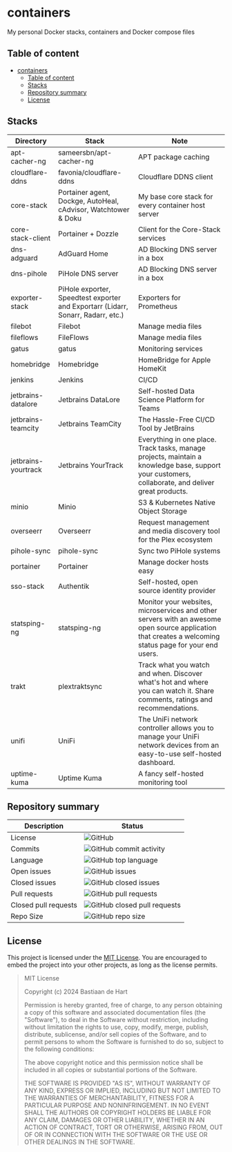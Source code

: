 # containers
My personal Docker stacks, containers and Docker compose files

## Table of content
- [containers](#containers)
  - [Table of content](#table-of-content)
  - [Stacks](#stacks)
  - [Repository summary](#repository-summary)
  - [License](#license)

## Stacks
Directory | Stack | Note
--- | --- | ---
apt-cacher-ng | sameersbn/apt-cacher-ng | APT package caching
cloudflare-ddns | favonia/cloudflare-ddns | Cloudflare DDNS client
core-stack | Portainer agent, Dockge, AutoHeal, cAdvisor, Watchtower & Doku | My base core stack for every container host server
core-stack-client | Portainer + Dozzle | Client for the Core-Stack services
dns-adguard | AdGuard Home | AD Blocking DNS server in a box
dns-pihole | PiHole DNS server | AD Blocking DNS server in a box
exporter-stack | PiHole exporter, Speedtest exporter and Exportarr (Lidarr, Sonarr, Radarr, etc.) | Exporters for Prometheus
filebot | Filebot | Manage media files
fileflows | FileFlows | Manage media files
gatus | gatus | Monitoring services
homebridge | Homebridge | HomeBridge for Apple HomeKit
jenkins | Jenkins | CI/CD
jetbrains-datalore | Jetbrains DataLore | Self-hosted Data Science Platform for Teams
jetbrains-teamcity | Jetbrains TeamCity | The Hassle-Free CI/CD Tool by JetBrains
jetbrains-yourtrack | Jetbrains YourTrack | Everything in one place. Track tasks, manage projects, maintain a knowledge base, support your customers, collaborate, and deliver great products.
minio | Minio | S3 & Kubernetes Native Object Storage
overseerr | Overseerr | Request management and media discovery tool for the Plex ecosystem
pihole-sync | pihole-sync | Sync two PiHole systems
portainer | Portainer | Manage docker hosts easy
sso-stack | Authentik | Self-hosted, open source identity provider 
statsping-ng | statsping-ng | Monitor your websites, microservices and other servers with an awesome open source application that creates a welcoming status page for your end users.
trakt | plextraktsync | Track what you watch and when. Discover what's hot and where you can watch it. Share comments, ratings and recommendations.
unifi | UniFi | The UniFi network controller allows you to manage your UniFi network devices from an easy-to-use self-hosted dashboard.
uptime-kuma | Uptime Kuma | A fancy self-hosted monitoring tool

## Repository summary

Description | Status
---- | ------
License | ![GitHub](https://img.shields.io/github/license/Bastiaantjuhh/containers)
Commits | ![GitHub commit activity](https://img.shields.io/github/commit-activity/m/Bastiaantjuhh/containers)
Language | ![GitHub top language](https://img.shields.io/github/languages/top/Bastiaantjuhh/containers)
Open issues | ![GitHub issues](https://img.shields.io/github/issues/Bastiaantjuhh/containers)
Closed issues | ![GitHub closed issues](https://img.shields.io/github/issues-closed/Bastiaantjuhh/containers)
Pull requests | ![GitHub pull requests](https://img.shields.io/github/issues-pr-raw/Bastiaantjuhh/containers)
Closed pull requests | ![GitHub closed pull requests](https://img.shields.io/github/issues-pr-closed-raw/Bastiaantjuhh/containers)
Repo Size | ![GitHub repo size](https://img.shields.io/github/repo-size/Bastiaantjuhh/containers)

## License
This project is licensed under the [MIT License](https://github.com/Bastiaantjuhh/containers/blob/master/LICENSE). You are encouraged to embed the project into your other projects, as long as the license permits.

> MIT License
> 
> Copyright (c) 2024 Bastiaan de Hart
> 
> Permission is hereby granted, free of charge, to any person obtaining
> a copy of this software and associated documentation files (the
> "Software"), to deal in the Software without restriction, including
> without limitation the rights to use, copy, modify, merge, publish,
> distribute, sublicense, and/or sell copies of the Software, and to
> permit persons to whom the Software is furnished to do so, subject to
> the following conditions:
> 
> The above copyright notice and this permission notice shall be
> included in all copies or substantial portions of the Software.
> 
> THE SOFTWARE IS PROVIDED "AS IS", WITHOUT WARRANTY OF ANY KIND,
> EXPRESS OR IMPLIED, INCLUDING BUT NOT LIMITED TO THE WARRANTIES OF
> MERCHANTABILITY, FITNESS FOR A PARTICULAR PURPOSE AND NONINFRINGEMENT.
> IN NO EVENT SHALL THE AUTHORS OR COPYRIGHT HOLDERS BE LIABLE FOR ANY
> CLAIM, DAMAGES OR OTHER LIABILITY, WHETHER IN AN ACTION OF CONTRACT,
> TORT OR OTHERWISE, ARISING FROM, OUT OF OR IN CONNECTION WITH THE
> SOFTWARE OR THE USE OR OTHER DEALINGS IN THE SOFTWARE.

